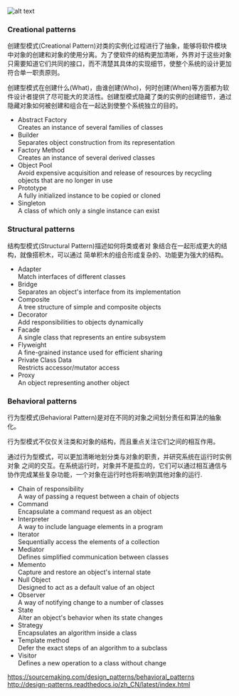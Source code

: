 ![alt text](https://github.com/vectormars/CPP/blob/master/Design%20pattern/Design%20Patterns.jpg)
### Creational patterns
创建型模式(Creational Pattern)对类的实例化过程进行了抽象，能够将软件模块中对象的创建和对象的使用分离。为了使软件的结构更加清晰，外界对于这些对象只需要知道它们共同的接口，而不清楚其具体的实现细节，使整个系统的设计更加符合单一职责原则。

创建型模式在创建什么(What)，由谁创建(Who)，何时创建(When)等方面都为软件设计者提供了尽可能大的灵活性。创建型模式隐藏了类的实例的创建细节，通过隐藏对象如何被创建和组合在一起达到使整个系统独立的目的。

* Abstract Factory    
Creates an instance of several families of classes
* Builder    
Separates object construction from its representation
* Factory Method    
Creates an instance of several derived classes
* Object Pool    
Avoid expensive acquisition and release of resources by recycling objects that are no longer in use
* Prototype    
A fully initialized instance to be copied or cloned
* Singleton    
A class of which only a single instance can exist

### Structural patterns
结构型模式(Structural Pattern)描述如何将类或者对 象结合在一起形成更大的结构，就像搭积木，可以通过 简单积木的组合形成复杂的、功能更为强大的结构。

* Adapter   
Match interfaces of different classes
* Bridge   
Separates an object's interface from its implementation
* Composite   
A tree structure of simple and composite objects
* Decorator   
Add responsibilities to objects dynamically
* Facade    
A single class that represents an entire subsystem
* Flyweight    
A fine-grained instance used for efficient sharing
* Private Class Data    
Restricts accessor/mutator access
* Proxy    
An object representing another object

### Behavioral patterns
行为型模式(Behavioral Pattern)是对在不同的对象之间划分责任和算法的抽象化。

行为型模式不仅仅关注类和对象的结构，而且重点关注它们之间的相互作用。

通过行为型模式，可以更加清晰地划分类与对象的职责，并研究系统在运行时实例对象 之间的交互。在系统运行时，对象并不是孤立的，它们可以通过相互通信与协作完成某些复杂功能，一个对象在运行时也将影响到其他对象的运行.

* Chain of responsibility    
A way of passing a request between a chain of objects
* Command    
Encapsulate a command request as an object
* Interpreter    
A way to include language elements in a program
* Iterator   
Sequentially access the elements of a collection
* Mediator    
Defines simplified communication between classes
* Memento    
Capture and restore an object's internal state
* Null Object    
Designed to act as a default value of an object
* Observer    
A way of notifying change to a number of classes
* State    
Alter an object's behavior when its state changes
* Strategy    
Encapsulates an algorithm inside a class
* Template method    
Defer the exact steps of an algorithm to a subclass
* Visitor    
Defines a new operation to a class without change


https://sourcemaking.com/design_patterns/behavioral_patterns     
http://design-patterns.readthedocs.io/zh_CN/latest/index.html
